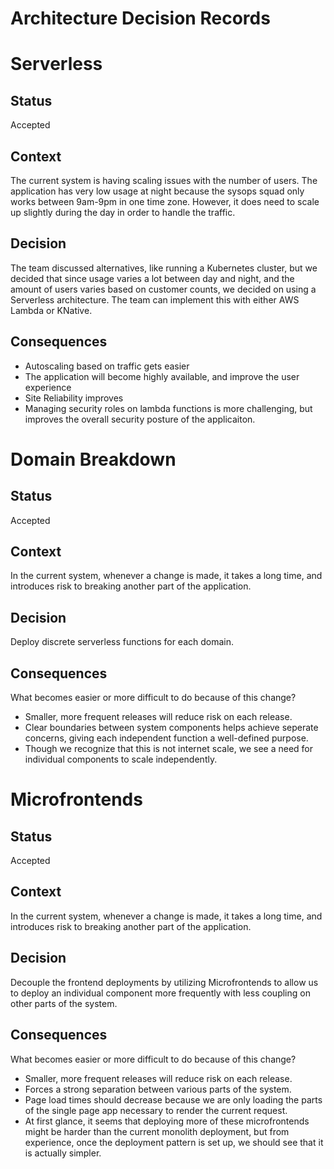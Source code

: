 # Architecture Decision Records

# Serverless

## Status

Accepted

## Context

The current system is having scaling issues with the number of users.  The application has very low usage at night because the sysops squad only works between 9am-9pm in one time zone.  However, it does need to scale up slightly during the day in order to handle the traffic.

## Decision

The team discussed alternatives, like running a Kubernetes cluster, but we decided that since usage varies a lot between day and night, and the amount of users varies based on customer counts, we decided on using a Serverless architecture.  The team can implement this with either AWS Lambda or KNative.

## Consequences

* Autoscaling based on traffic gets easier
* The application will become highly available, and improve the user experience
* Site Reliability improves
* Managing security roles on lambda functions is more challenging, but improves the overall security posture of the applicaiton.

# Domain Breakdown

## Status

Accepted

## Context

In the current system, whenever a change is made, it takes a long time, and introduces risk to breaking another part of the application.

## Decision

Deploy discrete serverless functions for each domain.

## Consequences

What becomes easier or more difficult to do because of this change?
* Smaller, more frequent releases will reduce risk on each release.
* Clear boundaries between system components helps achieve seperate concerns, giving each independent function a well-defined purpose.
* Though we recognize that this is not internet scale, we see a need for individual components to scale independently.




# Microfrontends

## Status

Accepted

## Context

In the current system, whenever a change is made, it takes a long time, and introduces risk to breaking another part of the application.

## Decision

Decouple the frontend deployments by utilizing Microfrontends to allow us to deploy an individual component more frequently with less coupling on other parts of the system.

## Consequences

What becomes easier or more difficult to do because of this change?
* Smaller, more frequent releases will reduce risk on each release.
* Forces a strong separation between various parts of the system.
* Page load times should decrease because we are only loading the parts of the single page app necessary to render the current request.
* At first glance, it seems that deploying more of these microfrontends might be harder than the current monolith deployment, but from experience, once the deployment pattern is set up, we should see that it is actually simpler.


